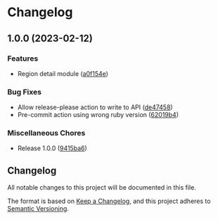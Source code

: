 # Changelog

## 1.0.0 (2023-02-12)


### Features

* Region detail module ([a0f154e](https://github.com/memes/terraform-google-region-detail/commit/a0f154e6b9a96f75b401057777eb4caf2752cdd7))


### Bug Fixes

* Allow release-please action to write to API ([de47458](https://github.com/memes/terraform-google-region-detail/commit/de474582246361edd1aa1a7a6aa4779c73e806ac))
* Pre-commit action using wrong ruby version ([62019b4](https://github.com/memes/terraform-google-region-detail/commit/62019b44455723dc76ca5c87361f028e4ab9249e))


### Miscellaneous Chores

* Release 1.0.0 ([9415ba6](https://github.com/memes/terraform-google-region-detail/commit/9415ba6e8255907006ba581732910dc2c07dd322))

## Changelog

<!-- markdownlint-disable MD024 -->

All notable changes to this project will be documented in this file.

The format is based on [Keep a Changelog](https://keepachangelog.com/en/1.0.0/),
and this project adheres to [Semantic Versioning](https://semver.org/spec/v2.0.0.html).
